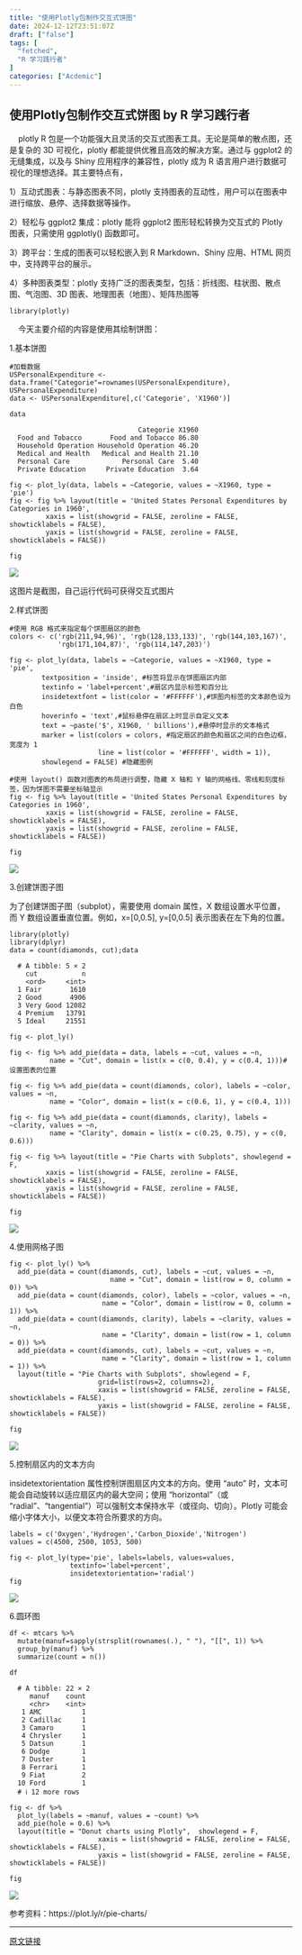 ```yaml
---
title: "使用Plotly包制作交互式饼图"
date: 2024-12-12T23:51:07Z
draft: ["false"]
tags: [
  "fetched",
  "R 学习践行者"
]
categories: ["Acdemic"]
---
```

使用Plotly包制作交互式饼图 by R 学习践行者
------
<div><p>    plotly R 包是一个功能强大且灵活的交互式图表工具。无论是简单的散点图，还是复杂的 3D 可视化，plotly 都能提供优雅且高效的解决方案。通过与 ggplot2 的无缝集成，以及与 Shiny 应用程序的兼容性，plotly 成为 R 语言用户进行数据可视化的理想选择。其主要特点有，</p><p>1）互动式图表：与静态图表不同，plotly 支持图表的互动性，用户可以在图表中进行缩放、悬停、选择数据等操作。</p><p>2）轻松与 ggplot2 集成：plotly 能将 ggplot2 图形轻松转换为交互式的 Plotly 图表，只需使用 ggplotly() 函数即可。</p><p>3）跨平台：生成的图表可以轻松嵌入到 R Markdown、Shiny 应用、HTML 网页中，支持跨平台的展示。</p><p>4）多种图表类型：plotly 支持广泛的图表类型，包括：折线图、柱状图、散点图、气泡图、3D 图表、地理图表（地图）、矩阵热图等</p><pre><code><span>library</span>(plotly)</code></pre><p>    今天主要介绍的内容是使用其绘制饼图：</p><p>1.基本饼图</p><pre><code><span>#加载数据</span><br>USPersonalExpenditure &lt;- data.frame(<span>"Categorie"</span>=rownames(USPersonalExpenditure), USPersonalExpenditure)<br>data &lt;- USPersonalExpenditure[,c(<span>'Categorie'</span>, <span>'X1960'</span>)]<br><br>data</code></pre><pre><code>                                Categorie X1960<br>  Food and Tobacco       Food and Tobacco 86.80<br>  Household Operation Household Operation 46.20<br>  Medical and Health   Medical and Health 21.10<br>  Personal Care             Personal Care  5.40<br>  Private Education     Private Education  3.64</code></pre><pre><code>fig &lt;- plot_ly(data, labels = ~Categorie, values = ~X1960, type = <span>'pie'</span>)<br>fig &lt;- fig %&gt;% layout(title = <span>'United States Personal Expenditures by Categories in 1960'</span>,<br>         xaxis = list(showgrid = <span>FALSE</span>, zeroline = <span>FALSE</span>, showticklabels = <span>FALSE</span>),<br>         yaxis = list(showgrid = <span>FALSE</span>, zeroline = <span>FALSE</span>, showticklabels = <span>FALSE</span>))<br><br>fig</code></pre><p><img data-galleryid="" data-imgfileid="100003022" data-ratio="0.72" data-s="300,640" data-type="png" data-w="925" data-src="https://mmbiz.qpic.cn/sz_mmbiz_png/IGjxEGEQ50ky9g9pTnnLEVYX513HdtmicziaPOslcibeeuAV47y6L1rvJzE0DRuumJDEFpiceNtUNqNyaAU12bibxfA/640?wx_fmt=png&amp;from=appmsg" src="https://mmbiz.qpic.cn/sz_mmbiz_png/IGjxEGEQ50ky9g9pTnnLEVYX513HdtmicziaPOslcibeeuAV47y6L1rvJzE0DRuumJDEFpiceNtUNqNyaAU12bibxfA/640?wx_fmt=png&amp;from=appmsg"></p><p>这图片是截图，自己运行代码可获得交互式图片<br></p><p>2.样式饼图</p><pre><code><span>#使用 RGB 格式来指定每个饼图扇区的颜色</span><br>colors &lt;- c(<span>'rgb(211,94,96)'</span>, <span>'rgb(128,133,133)'</span>, <span>'rgb(144,103,167)'</span>, <br>            <span>'rgb(171,104,87)'</span>, <span>'rgb(114,147,203)'</span>)<br><br>fig &lt;- plot_ly(data, labels = ~Categorie, values = ~X1960, type = <span>'pie'</span>,<br>        textposition = <span>'inside'</span>, <span>#标签将显示在饼图扇区内部</span><br>        textinfo = <span>'label+percent'</span>,<span>#扇区内显示标签和百分比</span><br>        insidetextfont = list(color = <span>'#FFFFFF'</span>),<span>#饼图内标签的文本颜色设为白色</span><br>        hoverinfo = <span>'text'</span>,<span>#鼠标悬停在扇区上时显示自定义文本</span><br>        text = ~paste(<span>'$'</span>, X1960, <span>' billions'</span>),<span>#悬停时显示的文本格式</span><br>        marker = list(colors = colors, <span>#指定扇区的颜色和扇区之间的白色边框，宽度为 1</span><br>                      line = list(color = <span>'#FFFFFF'</span>, width = <span>1</span>)),<br>        showlegend = <span>FALSE</span>) <span>#隐藏图例</span><br><br><span>#使用 layout() 函数对图表的布局进行调整，隐藏 X 轴和 Y 轴的网格线、零线和刻度标签，因为饼图不需要坐标轴显示</span><br>fig &lt;- fig %&gt;% layout(title = <span>'United States Personal Expenditures by Categories in 1960'</span>,<br>         xaxis = list(showgrid = <span>FALSE</span>, zeroline = <span>FALSE</span>, showticklabels = <span>FALSE</span>),<br>         yaxis = list(showgrid = <span>FALSE</span>, zeroline = <span>FALSE</span>, showticklabels = <span>FALSE</span>))<br><br>fig</code></pre><p><img data-galleryid="" data-imgfileid="100003023" data-ratio="0.7619047619047619" data-s="300,640" data-type="png" data-w="882" data-src="https://mmbiz.qpic.cn/sz_mmbiz_png/IGjxEGEQ50ky9g9pTnnLEVYX513HdtmiclK6Yib59D5xdkAXOgL9lpFMdb9up9Bex2JEM1zkwjhJtD7jD2D39YpQ/640?wx_fmt=png&amp;from=appmsg" src="https://mmbiz.qpic.cn/sz_mmbiz_png/IGjxEGEQ50ky9g9pTnnLEVYX513HdtmiclK6Yib59D5xdkAXOgL9lpFMdb9up9Bex2JEM1zkwjhJtD7jD2D39YpQ/640?wx_fmt=png&amp;from=appmsg"></p><p>3.创建饼图子图</p><p>为了创建饼图子图（subplot），需要使用 domain 属性，X 数组设置水平位置，而 Y 数组设置垂直位置。例如，x=[0,0.5], y=[0,0.5] 表示图表在左下角的位置。</p><pre><code><span>library</span>(plotly)<br><span>library</span>(dplyr)<br>data = count(diamonds, cut);data</code></pre><pre><code>  # A tibble: 5 × 2<br>    cut           n<br>    &lt;ord&gt;     &lt;int&gt;<br>  1 Fair       1610<br>  2 Good       4906<br>  3 Very Good 12082<br>  4 Premium   13791<br>  5 Ideal     21551</code></pre><pre><code>fig &lt;- plot_ly()<br><br>fig &lt;- fig %&gt;% add_pie(data = data, labels = ~cut, values = ~n,<br>          name = <span>"Cut"</span>, domain = list(x = c(<span>0</span>, <span>0.4</span>), y = c(<span>0.4</span>, <span>1</span>)))<span>#设置图表的位置</span><br><br>fig &lt;- fig %&gt;% add_pie(data = count(diamonds, color), labels = ~color, values = ~n,<br>          name = <span>"Color"</span>, domain = list(x = c(<span>0.6</span>, <span>1</span>), y = c(<span>0.4</span>, <span>1</span>)))<br><br>fig &lt;- fig %&gt;% add_pie(data = count(diamonds, clarity), labels = ~clarity, values = ~n,<br>          name = <span>"Clarity"</span>, domain = list(x = c(<span>0.25</span>, <span>0.75</span>), y = c(<span>0</span>, <span>0.6</span>)))<br><br>fig &lt;- fig %&gt;% layout(title = <span>"Pie Charts with Subplots"</span>, showlegend = <span>F</span>,<br>         xaxis = list(showgrid = <span>FALSE</span>, zeroline = <span>FALSE</span>, showticklabels = <span>FALSE</span>),<br>         yaxis = list(showgrid = <span>FALSE</span>, zeroline = <span>FALSE</span>, showticklabels = <span>FALSE</span>))<br><br>fig</code></pre><p><img data-galleryid="" data-imgfileid="100003024" data-ratio="0.7387978142076502" data-s="300,640" data-type="png" data-w="915" data-src="https://mmbiz.qpic.cn/sz_mmbiz_png/IGjxEGEQ50ky9g9pTnnLEVYX513HdtmiczwpR1UJ7vcqrP3mAAnvJzhXtA7thXYe6H6tSOqDOeQXH7bVjiaiciaAQA/640?wx_fmt=png&amp;from=appmsg" src="https://mmbiz.qpic.cn/sz_mmbiz_png/IGjxEGEQ50ky9g9pTnnLEVYX513HdtmiczwpR1UJ7vcqrP3mAAnvJzhXtA7thXYe6H6tSOqDOeQXH7bVjiaiciaAQA/640?wx_fmt=png&amp;from=appmsg"></p><p>4.使用网格子图</p><pre><code>fig &lt;- plot_ly() %&gt;% <br>  add_pie(data = count(diamonds, cut), labels = ~cut, values = ~n,<br>                         name = <span>"Cut"</span>, domain = list(row = <span>0</span>, column = <span>0</span>)) %&gt;% <br>  add_pie(data = count(diamonds, color), labels = ~color, values = ~n,<br>                       name = <span>"Color"</span>, domain = list(row = <span>0</span>, column = <span>1</span>)) %&gt;% <br>  add_pie(data = count(diamonds, clarity), labels = ~clarity, values = ~n,<br>                       name = <span>"Clarity"</span>, domain = list(row = <span>1</span>, column = <span>0</span>)) %&gt;% <br>  add_pie(data = count(diamonds, cut), labels = ~cut, values = ~n,<br>                       name = <span>"Clarity"</span>, domain = list(row = <span>1</span>, column = <span>1</span>)) %&gt;% <br>  layout(title = <span>"Pie Charts with Subplots"</span>, showlegend = <span>F</span>,<br>                      grid=list(rows=<span>2</span>, columns=<span>2</span>),<br>                      xaxis = list(showgrid = <span>FALSE</span>, zeroline = <span>FALSE</span>, showticklabels = <span>FALSE</span>),<br>                      yaxis = list(showgrid = <span>FALSE</span>, zeroline = <span>FALSE</span>, showticklabels = <span>FALSE</span>))<br><br>fig</code></pre><p><img data-galleryid="" data-imgfileid="100003025" data-ratio="0.7910271546635183" data-s="300,640" data-type="png" data-w="847" data-src="https://mmbiz.qpic.cn/sz_mmbiz_png/IGjxEGEQ50ky9g9pTnnLEVYX513HdtmicsDQlklQquDByibwlhgjayuXtjoQkoHrMbxK4yrBQ0XnVJicULicq3pOpg/640?wx_fmt=png&amp;from=appmsg" src="https://mmbiz.qpic.cn/sz_mmbiz_png/IGjxEGEQ50ky9g9pTnnLEVYX513HdtmicsDQlklQquDByibwlhgjayuXtjoQkoHrMbxK4yrBQ0XnVJicULicq3pOpg/640?wx_fmt=png&amp;from=appmsg"></p><p>5.控制扇区内的文本方向</p><p>insidetextorientation 属性控制饼图扇区内文本的方向。使用 “auto” 时，文本可能会自动旋转以适应扇区内的最大空间；使用 “horizontal”（或 “radial”、“tangential”）可以强制文本保持水平（或径向、切向）。Plotly 可能会缩小字体大小，以便文本符合所要求的方向。</p><pre><code>labels = c(<span>'Oxygen'</span>,<span>'Hydrogen'</span>,<span>'Carbon_Dioxide'</span>,<span>'Nitrogen'</span>)<br>values = c(<span>4500</span>, <span>2500</span>, <span>1053</span>, <span>500</span>)<br><br>fig &lt;- plot_ly(type=<span>'pie'</span>, labels=labels, values=values, <br>               textinfo=<span>'label+percent'</span>,<br>               insidetextorientation=<span>'radial'</span>)<br>fig</code></pre><p><img data-galleryid="" data-imgfileid="100003026" data-ratio="0.7413213885778276" data-s="300,640" data-type="png" data-w="893" data-src="https://mmbiz.qpic.cn/sz_mmbiz_png/IGjxEGEQ50ky9g9pTnnLEVYX513HdtmicVq9iahpibfwmYzl6YQiauic315iay7FeoZSA6OUhYu8MnbexaZibaAU5quNA/640?wx_fmt=png&amp;from=appmsg" src="https://mmbiz.qpic.cn/sz_mmbiz_png/IGjxEGEQ50ky9g9pTnnLEVYX513HdtmicVq9iahpibfwmYzl6YQiauic315iay7FeoZSA6OUhYu8MnbexaZibaAU5quNA/640?wx_fmt=png&amp;from=appmsg"></p><p>6.圆环图</p><pre><code>df &lt;- mtcars %&gt;% <br>  mutate(manuf=sapply(strsplit(rownames(.), <span>" "</span>), <span>"[["</span>, <span>1</span>)) %&gt;%<br>  group_by(manuf) %&gt;% <br>  summarize(count = n())<br><br>df</code></pre><pre><code>  # A tibble: 22 × 2<br>     manuf    count<br>     &lt;chr&gt;    &lt;int&gt;<br>   1 AMC          1<br>   2 Cadillac     1<br>   3 Camaro       1<br>   4 Chrysler     1<br>   5 Datsun       1<br>   6 Dodge        1<br>   7 Duster       1<br>   8 Ferrari      1<br>   9 Fiat         2<br>  10 Ford         1<br>  # ℹ 12 more rows</code></pre><pre><code>fig &lt;- df %&gt;% <br>  plot_ly(labels = ~manuf, values = ~count) %&gt;% <br>  add_pie(hole = <span>0.6</span>) %&gt;% <br>  layout(title = <span>"Donut charts using Plotly"</span>,  showlegend = <span>F</span>,<br>                      xaxis = list(showgrid = <span>FALSE</span>, zeroline = <span>FALSE</span>, showticklabels = <span>FALSE</span>),<br>                      yaxis = list(showgrid = <span>FALSE</span>, zeroline = <span>FALSE</span>, showticklabels = <span>FALSE</span>))<br><br>fig</code></pre><p><img data-galleryid="" data-imgfileid="100003027" data-ratio="0.8650385604113111" data-s="300,640" data-type="png" data-w="778" data-src="https://mmbiz.qpic.cn/sz_mmbiz_png/IGjxEGEQ50ky9g9pTnnLEVYX513HdtmicrF2OmFxNRjOuAprpn3crL1ZhicvV2NT22mkXbYJWwaCiaL5BTiciaAhoCA/640?wx_fmt=png&amp;from=appmsg" src="https://mmbiz.qpic.cn/sz_mmbiz_png/IGjxEGEQ50ky9g9pTnnLEVYX513HdtmicrF2OmFxNRjOuAprpn3crL1ZhicvV2NT22mkXbYJWwaCiaL5BTiciaAhoCA/640?wx_fmt=png&amp;from=appmsg"></p><p><span>参考资料：</span>https://plot.ly/r/pie-charts/</p><p><mp-style-type data-value="3"></mp-style-type></p></div>  
<hr>
<a href="https://mp.weixin.qq.com/s/-qjo7lBrjuAkjpN9YwR5sg",target="_blank" rel="noopener noreferrer">原文链接</a>

